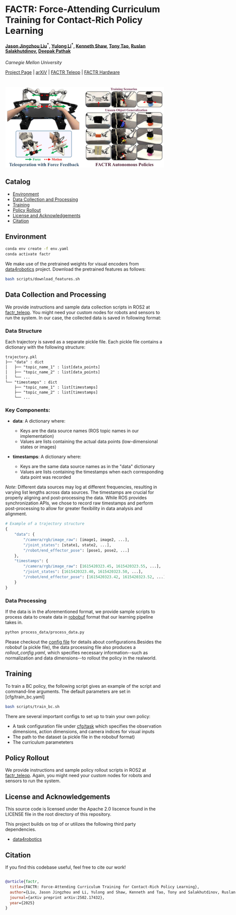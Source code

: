 
<h1> FACTR: Force-Attending Curriculum Training for Contact-Rich Policy Learning </h1>



#### [Jason Jingzhou Liu](https://jasonjzliu.com)<sup>\*</sup>, [Yulong Li](https://yulongli42.github.io)<sup>\*</sup>, [Kenneth Shaw](https://kennyshaw.net), [Tony Tao](https://tony-tao.com), [Ruslan Salakhutdinov](https://www.cs.cmu.edu/~rsalakhu/), [Deepak Pathak](https://www.cs.cmu.edu/~dpathak/)
_Carnegie Mellon University_

[Project Page](https://jasonjzliu.com/factr/) | [arXiV](https://arxiv.org/abs/2502.17432) | [FACTR Teleop](https://github.com/RaindragonD/factr_teleop/) | [FACTR Hardware](https://github.com/JasonJZLiu/FACTR_Hardware)

<h1> </h1>
<img src="assets/main_teaser.jpg" alt="teaser" width="750"/>

<br>

## Catalog
- [Environment](#environment)
- [Data Collection and Processing](#data-collection-and-processing)
- [Training](#training)
- [Policy Rollout](#policy-rollout)
- [License and Acknowledgements](#license-and-acknowledgements)
- [Citation](#citation)
  
## Environment
```bash
conda env create -f env.yaml
conda activate factr
```
We make use of the pretrained weights for visual encoders from [data4robotics](https://github.com/SudeepDasari/data4robotics) project. Download the pretrained features as follows:
```bash
bash scripts/download_features.sh
```
## Data Collection and Processing
We provide instructions and sample data collection scripts in ROS2 at [factr_teleop](https://github.com/RaindragonD/factr_teleop/). You might need your custom nodes for robots and sensors to run the system. In our case, the collected data is saved in following format:
### Data Structure
Each trajectory is saved as a separate pickle file. Each pickle file contains a dictionary with the following structure:
```
trajectory.pkl
├── "data" : dict
│   ├── "topic_name_1" : list[data_points]
│   ├── "topic_name_2" : list[data_points]
│   └── ...
└── "timestamps" : dict
    ├── "topic_name_1" : list[timestamps]
    ├── "topic_name_2" : list[timestamps]
    └── ...
```
### Key Components:

- **data**: A dictionary where:
  - Keys are the data source names (ROS topic names in our implementation)
  - Values are lists containing the actual data points (low-dimensional states or images)

- **timestamps**: A dictionary where:
  - Keys are the same data source names as in the "data" dictionary
  - Values are lists containing the timestamps when each corresponding data point was recorded

*Note*: Different data sources may log at different frequencies, resulting in varying list lengths across data sources. The timestamps are crucial for properly aligning and post-processing the data.
While ROS provides synchronization APIs, we chose to record raw timestamps and perform post-processing to allow for greater flexibility in data analysis and alignment.
```python
# Example of a trajectory structure
{
    "data": {
        "/camera/rgb/image_raw": [image1, image2, ...],
        "/joint_states": [state1, state2, ...],
        "/robot/end_effector_pose": [pose1, pose2, ...]
    },
    "timestamps": {
        "/camera/rgb/image_raw": [1615420323.45, 1615420323.55, ...],
        "/joint_states": [1615420323.40, 1615420323.50, ...],
        "/robot/end_effector_pose": [1615420323.42, 1615420323.52, ...]
    }
}
```
### Data Processing
If the data is in the aforementioned format, we provide sample scripts to process data to create data in [robobuf](https://github.com/AGI-Labs/robobuf) format that our learning pipeline takes in.
```bash
python process_data/process_data.py
```
Please checkout the [config file](process_data/cfg/default.yaml) for details about configurations.Besides the robobuf (a pickle file), the data processing file also produces a *rollout_config.yaml*, which specifies necessary information--such as normalization and data dimensions--to rollout the policy in the realworld.


## Training

To train a BC policy, the following script gives an example of the script and command-line arguments. The default parameters are set in [cfg/train_bc.yaml]

```bash
bash scripts/train_bc.sh
```
There are several important configs to set up to train your own policy:
- A task configuration file under [cfg/task](cfg/task) which specifies the observation dimensions, action dimensions, and camera indices for visual inputs
- The path to the dataset (a pickle file in the robobuf format)
- The curriculum parameteters

## Policy Rollout
We provide instructions and sample policy rollout scripts in ROS2 at [factr_teleop](https://github.com/RaindragonD/factr_teleop/). Again, you might need your custom nodes for robots and sensors to run the system.

## License and Acknowledgements
This source code is licensed under the Apache 2.0 liscence found in the LICENSE file in the root directory of this repository.

This project builds on top of or utilizes the following third party dependencies.
- [data4robotics](https://github.com/SudeepDasari/data4robotics)

## Citation
If you find this codebase useful, feel free to cite our work!
<div style="display:flex;">
<div>

```bibtex
@article{factr,
  title={FACTR: Force-Attending Curriculum Training for Contact-Rich Policy Learning},
  author={Liu, Jason Jingzhou and Li, Yulong and Shaw, Kenneth and Tao, Tony and Salakhutdinov, Ruslan and Pathak, Deepak},
  journal={arXiv preprint arXiv:2502.17432},
  year={2025}
}
```
